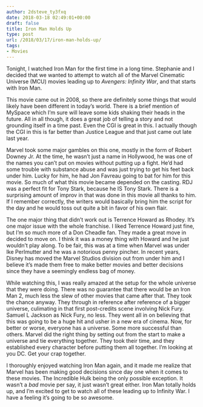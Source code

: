 ```yaml
---
author: 2dsteve_ty3fxq
date: 2018-03-18 02:49:01+00:00
draft: false
title: Iron Man Holds Up
type: post
url: /2018/03/17/iron-man-holds-up/
tags:
- Movies
---
```





Tonight, I watched Iron Man for the first time in a long time. Stephanie and I decided that we wanted to attempt to watch all of the Marvel Cinematic Universe (MCU) movies leading up to _Avengers: Infinity War_, and that starts with Iron Man.




This movie came out in 2008, so there are definitely some things that would likely have been different in today’s world. There is a brief mention of MySpace which I’m sure will leave some kids shaking their heads in the future. All in all though, it does a great job of telling a story and not grounding itself in a time past. Even the CGI is great in this. I actually though the CGI in this is far better than Justice League and that just came out late last year.

Marvel took some major gambles on this one, mostly in the form of Robert Downey Jr. At the time, he wasn’t just a name in Hollywood, he was one of the names you can’t put on movies without putting up a fight. He’d had some trouble with substance abuse and was just trying to get his feet back under him. Lucky for him, he had Jon Favreau going to bat for him for this movie. So much of what this movie became depended on the casting. RDJ was a perfect fit for Tony Stark, because he IS Tony Stark. There is a surprising amount of improv in that was done in this movie all thanks to him. If I remember correctly, the writers would basically bring him the script for the day and he would toss out quite a bit in favor of his own flair.

The one major thing that didn’t work out is Terrence Howard as Rhodey. It’s one major issue with the whole franchise. I liked Terrence Howard just fine, but I’m so much more of a Don Cheadle fan. They made a great move in decided to move on. I think it was a money thing with Howard and he just wouldn’t play along. To be fair, this was at a time when Marvel was under Ike Perlmutter and he was a notorious penny pincher. In recent years, Disney has moved the Marvel Studios division out from under him and I believe it’s made them free to make better movies and better decisions since they have a seemingly endless bag of money.

While watching this, I was really amazed at the setup for the whole universe that they were doing. There was no guarantee that there would be an Iron Man 2, much less the slew of other movies that came after that. They took the chance anyway. They through in reference after reference of a bigger universe, culimating in that first post-credits scene involving Nick Fury. Samuel L Jackson as Nick Fury, no less. They went all in on believing that this was going to be a huge hit and usher in a new era of cinema. Now, for better or worse, everyone has a universe. Some more successful than others. Marvel did the right thing by setting out from the start to make a universe and tie everything together. They took their time, and they established every character before putting them all together. I’m looking at you DC. Get your crap together.

I thoroughly enjoyed watching Iron Man again, and it made me realize that Marvel has been making good decisions since day one when it comes to these movies. The Incredible Hulk being the only possible exception. It wasn’t a _bad_ movie per say, it just wasn’t great either. Iron Man totally holds up, and I’m excited to get to watch all of these leading up to Infinity War. I have a feeling it’s going to be so awesome.





​



